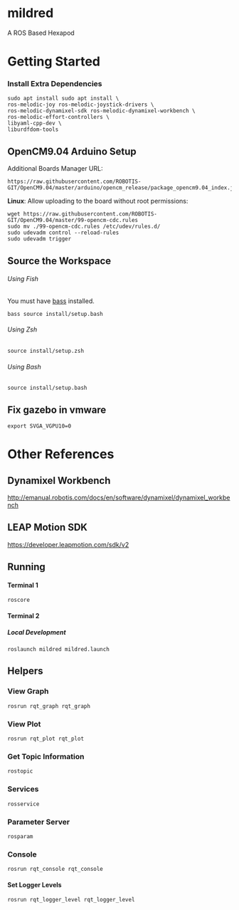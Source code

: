 # mildred
A ROS Based Hexapod

# Getting Started

### Install Extra Dependencies

    sudo apt install sudo apt install \
    ros-melodic-joy ros-melodic-joystick-drivers \  
    ros-melodic-dynamixel-sdk ros-melodic-dynamixel-workbench \
    ros-melodic-effort-controllers \
    libyaml-cpp-dev \
    liburdfdom-tools 

## OpenCM9.04 Arduino Setup
Additional Boards Manager URL:

    https://raw.githubusercontent.com/ROBOTIS-GIT/OpenCM9.04/master/arduino/opencm_release/package_opencm9.04_index.json

**Linux**: Allow uploading to the board without root permissions:

    wget https://raw.githubusercontent.com/ROBOTIS-GIT/OpenCM9.04/master/99-opencm-cdc.rules
    sudo mv ./99-opencm-cdc.rules /etc/udev/rules.d/
    sudo udevadm control --reload-rules
    sudo udevadm trigger
    
## Source the Workspace

###### Using Fish
You must have [bass](https://github.com/edc/bass) installed.

    bass source install/setup.bash
    
###### Using Zsh

    source install/setup.zsh
    
###### Using Bash

    source install/setup.bash

## Fix gazebo in vmware

    export SVGA_VGPU10=0


# Other References

## Dynamixel Workbench
http://emanual.robotis.com/docs/en/software/dynamixel/dynamixel_workbench

## LEAP Motion SDK
https://developer.leapmotion.com/sdk/v2

## Running

#### Terminal 1

    roscore
    
#### Terminal 2

##### Local Development

    roslaunch mildred mildred.launch

## Helpers

### View Graph
    rosrun rqt_graph rqt_graph
### View Plot
    rosrun rqt_plot rqt_plot
### Get Topic Information
    rostopic
### Services
    rosservice
### Parameter Server
    rosparam
### Console
    rosrun rqt_console rqt_console
#### Set Logger Levels
    rosrun rqt_logger_level rqt_logger_level
